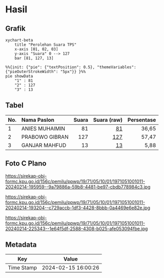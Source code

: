 # Hasil

## Grafik

```mermaid
xychart-beta
    title "Perolehan Suara TPS"
    x-axis [01, 02, 03]
    y-axis "Suara" 0 --> 127
    bar [81, 127, 13]
```

```mermaid
%%{init: {"pie": {"textPosition": 0.5}, "themeVariables": {"pieOuterStrokeWidth": "5px"}} }%%
pie showData
    "1" : 81
    "2" : 127
    "3" : 13
```

## Tabel

| No. | Nama Paslon    | Suara | Suara (raw) | Persentase |
|:--- |:-------------- | -----:| -----------:| ----------:|
| 1   | ANIES MUHAIMIN | 81    | [81][p-1]   | 36,65      |
| 2   | PRABOWO GIBRAN | 127   | [127][p-2]  | 57,47      |
| 3   | GANJAR MAHFUD  | 13    | [13][p-3]   | 5,88       |


[p-1]: https://github.com/gigit-pemilu/pemilu-2024-19-kepulauan-bangka-belitung/blob/main/pilpres/hitung-suara/sub/19-kepulauan-bangka-belitung/sub/71-kota-pangkal-pinang/sub/05-gerunggang/sub/1001-taman-bunga/sub/011-tps/sub/paslon-1.txt
[p-2]: https://github.com/gigit-pemilu/pemilu-2024-19-kepulauan-bangka-belitung/blob/main/pilpres/hitung-suara/sub/19-kepulauan-bangka-belitung/sub/71-kota-pangkal-pinang/sub/05-gerunggang/sub/1001-taman-bunga/sub/011-tps/sub/paslon-2.txt
[p-3]: https://github.com/gigit-pemilu/pemilu-2024-19-kepulauan-bangka-belitung/blob/main/pilpres/hitung-suara/sub/19-kepulauan-bangka-belitung/sub/71-kota-pangkal-pinang/sub/05-gerunggang/sub/1001-taman-bunga/sub/011-tps/sub/paslon-3.txt

## Foto C Plano

https://sirekap-obj-formc.kpu.go.id/156c/pemilu/ppwp/19/71/05/10/01/1971051001011-20240214-195959--9a79886a-59b8-4481-be97-cbdb778984c3.jpg

https://sirekap-obj-formc.kpu.go.id/156c/pemilu/ppwp/19/71/05/10/01/1971051001011-20240214-193204--c729accb-1df3-4428-8bbb-0a4469e6e82e.jpg

https://sirekap-obj-formc.kpu.go.id/156c/pemilu/ppwp/19/71/05/10/01/1971051001011-20240214-225343--1e64f5df-2588-4308-b025-afe053094fbe.jpg


## Metadata

| Key        | Value               |
| ---------- | ------------------- |
| Time Stamp | 2024-02-15 16:00:26 |



